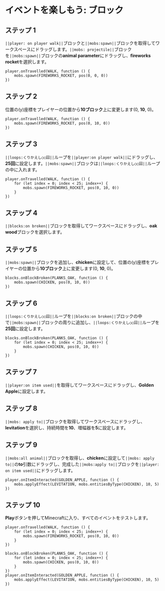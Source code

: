 # イベントを楽しもう: ブロック

## ステップ 1
``||player: on player walk||``ブロックと``||mobs:spawn||``ブロックを取得してワークスペースにドラッグします。``||mobs: projectile||``ブロックを``||mobs:spawn||``ブロックの**animal parameter**にドラッグし、**fireworks rocket**を選択します。

```blocks
player.onTravelled(WALK, function () { 
    mobs.spawn(FIREWORKS_ROCKET, pos(0, 0, 0)) 
}) 
```
## ステップ 2

位置の(y)座標をプレイヤーの位置から**10ブロック**上に変更します(0, **10**, 0)。

```blocks
player.onTravelled(WALK, function () { 
    mobs.spawn(FIREWORKS_ROCKET, pos(0, 10, 0)) 
}) 
```
## ステップ 3
``||loops:くりかえし○○回||``ループを``||player:on player walk||``にドラッグし、**25回**に設定します。``||mobs:spawn||``ブロックは``||loops:くりかえし○○回||``ループの中に入れます。

```blocks
player.onTravelled(WALK, function () {
    for (let index = 0; index < 25; index++) {
        mobs.spawn(FIREWORKS_ROCKET, pos(0, 10, 0))
    }
})
```

## ステップ 4
``||blocks:on broken||``ブロックを取得してワークスペースにドラッグし、**oak wood**ブロックを選択します。

## ステップ 5
``||mobs:spawn||``ブロックを追加し、**chicken**に設定して、位置の(y)座標をプレイヤーの位置から**10ブロック**上に変更します(0, **10**, 0)。

```blocks
blocks.onBlockBroken(PLANKS_OAK, function () { 
    mobs.spawn(CHICKEN, pos(0, 10, 0)) 
}) 
```

## ステップ 6
``||loops:くりかえし○○回||``ループを``||blocks:on broken||``ブロックの中で``||mobs:spawn||``ブロックの周りに追加し、``||loops:くりかえし○○回||``ループを**25回**に設定します。

```blocks
blocks.onBlockBroken(PLANKS_OAK, function () { 
    for (let index = 0; index < 25; index++) { 
        mobs.spawn(CHICKEN, pos(0, 10, 0)) 
    } 
}) 
```

## ステップ 7

``||player:on item used||``を取得してワークスペースにドラッグし、**Golden Apple**に設定します。

## ステップ 8

``||mobs: apply to||``ブロックを取得してワークスペースにドラッグし、**levitation**を選択し、持続時間を**10**、増幅器を**5**に設定します。

## ステップ 9

``||mobs:all animal||``ブロックを取得し、**chicken**に設定して``||mobs: apply to||``の**to**引数にドラッグし、完成した``||mobs:apply to||``ブロックを``||player: on item used||``にドラッグします。

```blocks
player.onItemInteracted(GOLDEN_APPLE, function () { 
    mobs.applyEffect(LEVITATION, mobs.entitiesByType(CHICKEN), 10, 5) 
}) 
```
## ステップ 10
**Play**ボタンを押してMinecraftに入り、すべてのイベントをテストします。


```blocks
player.onTravelled(WALK, function () { 
    for (let index = 0; index < 25; index++) { 
        mobs.spawn(FIREWORKS_ROCKET, pos(0, 10, 0)) 
    } 
}) 
 
blocks.onBlockBroken(PLANKS_OAK, function () { 
    for (let index = 0; index < 25; index++) { 
        mobs.spawn(CHICKEN, pos(0, 10, 0)) 
    } 
}) 
player.onItemInteracted(GOLDEN_APPLE, function () { 
    mobs.applyEffect(LEVITATION, mobs.entitiesByType(CHICKEN), 10, 5) 
}) 
```
